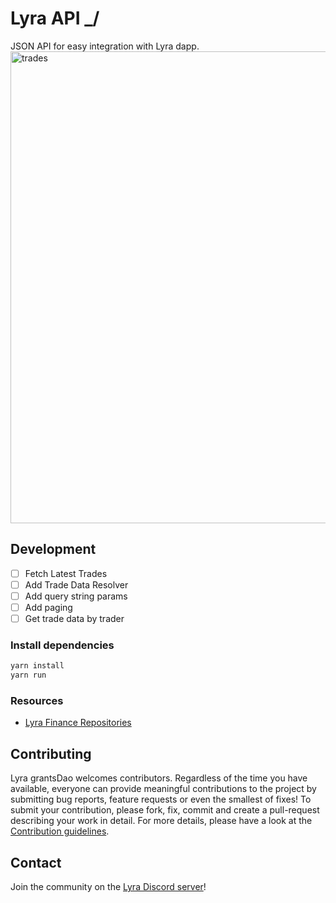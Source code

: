 # Lyra API _/
JSON API for easy integration with Lyra dapp.
<img width="755" alt="trades" src="https://user-images.githubusercontent.com/101510797/215606120-477e773b-d5cc-4958-abd3-1beabbebbb6b.png">
## Development

-[ ] Fetch Latest Trades
-[ ] Add Trade Data Resolver
-[ ] Add query string params
-[ ] Add paging
-[ ] Get trade data by trader

### Install dependencies

```bash
yarn install
yarn run
```

### Resources
- [Lyra Finance Repositories](https://github.com/lyra-finance)

## Contributing

Lyra grantsDao welcomes contributors. Regardless of the time you have available, everyone can provide meaningful contributions to the project by submitting bug reports, feature requests or even the smallest of fixes! To submit your contribution, please fork, fix, commit and create a pull-request describing your work in detail. For more details, please have a look at the [Contribution guidelines](https://github.com/Lyra-Grants/docs/blob/main/CONTRIBUTING.md).

## Contact

Join the community on the [Lyra Discord server](https://https://discord.gg/lyra)!
